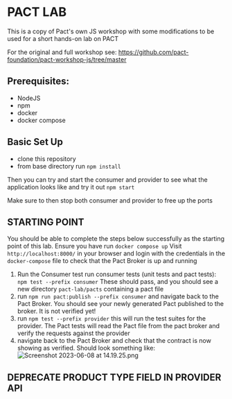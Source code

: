 # PACT LAB

This is a copy of Pact's own JS workshop with some modifications to be used for a short hands-on lab on PACT

For the original and full workshop see: https://github.com/pact-foundation/pact-workshop-js/tree/master


## Prerequisites:
- NodeJS
- npm
- docker
- docker compose

## Basic Set Up
- clone this repository
- from base directory run `npm install`

Then you can try and start the consumer and provider to see what the application looks like and try it out
`npm start`

Make sure to then stop both consumer and provider to free up the ports

## STARTING POINT
You should be able to complete the steps below successfully as the starting point of this lab. Ensure you have run `docker compose up`
Visit `http://localhost:8000/` in your browser and login with the credentials in the `docker-compose` file to check that the Pact Broker is up and running
1. Run the Consumer test
run consumer tests (unit tests and pact tests): `npm test --prefix consumer`
These should pass, and you should see a new directory `pact-lab/pacts` containing a pact file
2. run `npm run pact:publish --prefix consumer` and navigate back to the Pact Broker. You should see your newly generated Pact published to the broker. It is not verified yet!
3. run `npm test --prefix provider` this will run the test suites for the provider. The Pact tests will read the Pact file from the pact broker and verify the requests against the provider
4. navigate back to the Pact Broker and check that the contract is now showing as verified. Should look something like:
![Screenshot 2023-06-08 at 14.19.25.png](..%2F..%2F..%2F..%2F..%2Fvar%2Ffolders%2Fgw%2Flsm4cvbn1mn0cwf2rwz4pzj80000gp%2FT%2FTemporaryItems%2FNSIRD_screencaptureui_hoQshP%2FScreenshot%202023-06-08%20at%2014.19.25.png)

## DEPRECATE PRODUCT TYPE FIELD IN PROVIDER API
